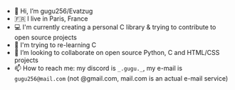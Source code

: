 - 👋 Hi, I’m gugu256/Evatzug
- 🇫🇷 I live in Paris, France
- 💻 I'm currently creating a personal C library & trying to contribute to open source projects
- 🌱 I'm trying to re-learning C
- 💞️ I’m looking to collaborate on open source Python, C and HTML/CSS projects
- 📫 How to reach me: my discord is `_.gugu._`, my e-mail is `gugu256@mail.com` (not @gmail.com, mail.com is an actual e-mail service)

<!---
gugu256/gugu256 is a ✨ special ✨ repository because its `README.md` (this file) appears on your GitHub profile.
You can click the Preview link to take a look at your changes.
--->
